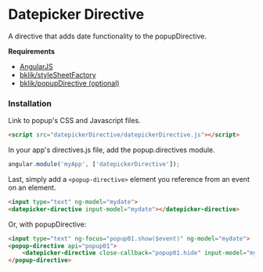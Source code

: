 # Datepicker Directive
A directive that adds date functionality to the popupDirective.

**Requirements**

* [AngularJS](http://angularjs.org/)
* [bklik/styleSheetFactory](https://github.com/bklik/styleSheetFactory)
* [bklik/popupDirective (optional)](https://github.com/bklik/popup/)

### Installation

Link to popup's CSS and Javascript files.
```html
<script src="datepickerDirective/datepickerDirective.js"></script>
```

In your app's directives.js file, add the popup.directives module.
```javascript
angular.module('myApp', ['datepickerDirective']);
```

Last, simply add a `<popup-directive>` element you reference from an event on an element.
```html
<input type="text" ng-model="mydate">
<datepicker-directive input-model="mydate"></datepicker-directive>
```

Or, with popupDirective:
```html
<input type="text" ng-focus="popup01.show($event)" ng-model="mydate">
<popup-directive api="popup01">
    <datepicker-directive close-callback="popup01.hide" input-model="mydate"></datepicker-directive>
</popup-directive>
```